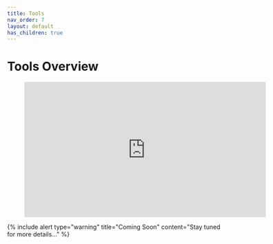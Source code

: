 ```yaml
---
title: Tools
nav_order: 7
layout: default
has_children: true
---
```


# Tools Overview

<figure class="video_container">
  <iframe width="560" height="315" src="https://www.youtube.com/embed/sRDt9sZw_kM" frameborder="0" allow="accelerometer; autoplay; clipboard-write; encrypted-media; gyroscope; picture-in-picture" allowfullscreen></iframe>
</figure>

{% include alert type="warning" title="Coming Soon" content="Stay tuned for more details..." %}
